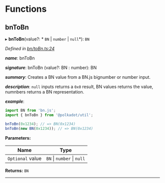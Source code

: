 

# Functions

<a id="bntobn"></a>

##  bnToBn

▸ **bnToBn**(value?: * `BN` &#124; `number` &#124; `null`*): `BN`

*Defined in [bn/toBn.ts:24](https://github.com/polkadot-js/common/blob/7b9ca4a/packages/util/src/bn/toBn.ts#L24)*

*__name__*: bnToBn

*__signature__*: bnToBn (value?: BN : number): BN

*__summary__*: Creates a BN value from a BN.js bignumber or number input.

*__description__*: `null` inputs returns a `0x0` result, BN values returns the value, numnbers returns a BN representation.

*__example__*:   

```javascript
import BN from 'bn.js';
import { bnToBn } from '@polkadot/util';

bnToBn(0x1234); // => BN(0x1234)
bnToBn(new BN(0x1234)); // => BN(0x1234)
```

**Parameters:**

| Name | Type |
| ------ | ------ |
| `Optional` value |  `BN` &#124; `number` &#124; `null`|

**Returns:** `BN`

___

